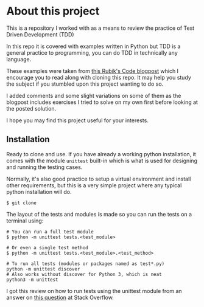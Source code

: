 # About this project

This is a repository I worked with as a means to review the practice of Test Driven Development (TDD)

In this repo it is covered with examples written in Python but TDD is a general practice to programming, you can do TDD in technically any language. 

These examples were taken from [this Rubik's Code blogpost](https://rubikscode.net/2021/05/24/test-driven-development-tdd-with-python/) which I encourage you to read along with cloning this repo. It may help you study the subject if you stumbled upon this project wanting to do so.

I added comments and some slight variations on some of them as the blogpost includes exercises I tried to solve on my own first before looking at the posted solution.

I hope you may find this project useful for your interests.

## Installation

Ready to clone and use. If you have already a working python installation, it comes with the module `unittest` built-in which is what is used for designing and running the testing cases.

Normally, it's also good practice to setup a virtual environment and install other requirements, but this is a very simple project where any typical python installation will do.

```
$ git clone 
```

The layout of the tests and modules is made so you can run the tests on a terminal using:

```
# You can run a full test module
$ python -m unittest tests.<test_module>
```
```
# Or even a single test method
$ python -m unittest tests.<test_module>.<test_method>
```
```
# To run all tests (modules or packages named as test*.py)
python -m unittest discover
# Also works without discover for Python 3, which is neat
python3 -m unittest
```

I got this review on how to run tests using the unittest module from an answer on [this question](https://stackoverflow.com/questions/1896918/running-unittest-with-typical-test-directory-structure) at Stack Overflow.

